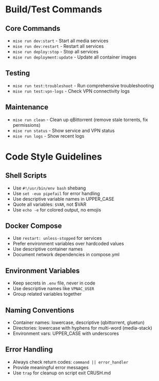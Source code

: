 # Build/Test Commands
## Core Commands
- `mise run dev:start` - Start all media services
- `mise run dev:restart` - Restart all services
- `mise run deploy:stop` - Stop all services
- `mise run deployment:update` - Update all container images

## Testing
- `mise run test:troubleshoot` - Run comprehensive troubleshooting
- `mise run test:vpn-logs` - Check VPN connectivity logs

## Maintenance
- `mise run clean` - Clean up qBittorrent (remove stale torrents, fix permissions)
- `mise run status` - Show service and VPN status
- `mise run logs` - Show recent logs

# Code Style Guidelines
## Shell Scripts
- Use `#!/usr/bin/env bash` shebang
- Use `set -euo pipefail` for error handling
- Use descriptive variable names in UPPER_CASE
- Quote all variables: `$VAR`, not $VAR
- Use `echo -e` for colored output, no emojis

## Docker Compose
- Use `restart: unless-stopped` for services
- Prefer environment variables over hardcoded values
- Use descriptive container names
- Document network dependencies in compose.yml

## Environment Variables
- Keep secrets in `.env` file, never in code
- Use descriptive names like `VPNAC_USER`
- Group related variables together

## Naming Conventions
- Container names: lowercase, descriptive (qbittorrent, gluetun)
- Directories: lowercase with hyphens for multi-word (media-stack)
- Environment vars: UPPER_CASE with underscores

## Error Handling
- Always check return codes: `command || error_handler`
- Provide meaningful error messages
- Use `trap` for cleanup on script exit</content>
<parameter name="file_path">CRUSH.md